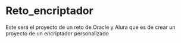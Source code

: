 # Reto_encriptador
Este será el proyecto de un reto de Oracle y Alura que es de crear un proyecto de un encriptador personalizado
